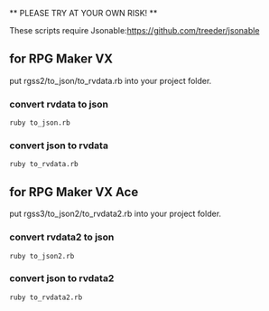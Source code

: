 ** PLEASE TRY AT YOUR OWN RISK! **

These scripts require Jsonable:https://github.com/treeder/jsonable

for RPG Maker VX
----------------

put rgss2/to_json/to_rvdata.rb into your project folder.

### convert rvdata to json ###

    ruby to_json.rb

### convert json to rvdata ###

    ruby to_rvdata.rb

for RPG Maker VX Ace
--------------------

put rgss3/to_json2/to_rvdata2.rb into your project folder.

### convert rvdata2 to json ###

    ruby to_json2.rb

### convert json to rvdata2 ###

    ruby to_rvdata2.rb

